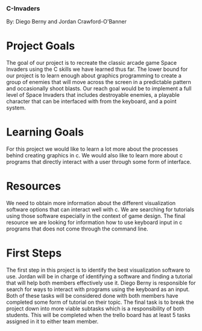 ### C-Invaders

By: Diego Berny and Jordan Crawford-O'Banner

# Project Goals
The goal of our project is to recreate the classic arcade game Space Invaders using the C skills we have learned thus far. The lower bound for our project is to learn enough about graphics programming to create a group of enemies that will move across the screen in a predictable pattern and occasionally shoot blasts. Our reach goal would be to implement a full level of Space Invaders that includes destroyable enemies, a playable character that can be interfaced with from the keyboard, and a point system.

# Learning Goals
For this project we would like to learn a lot more about the processes behind creating graphics in c. We would also like to learn more about c programs that directly interact with  a user through some form of interface.

# Resources
We need to obtain more information about the different visualization software options that can interact well with c. We are searching for tutorials using those software especially in the context of game design. The final resource we are looking for  information how to use keyboard input in c programs that does not come through the command line.

# First Steps
The first step in this project is to identify the best visualization software to use. Jordan will be in charge of identifying a software and finding a tutorial that will help both members effectively use it. Diego Berny is responsible for search for ways to interact with programs using the keyboard as an input. Both of these tasks will be considered done with both members have completed some form of tutorial on their topic. The final task is to break the project down into more viable subtasks which is a responsibility of both students. This will be completed when the trello board has at least 5 tasks assigned in it to either team member.
